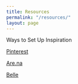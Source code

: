```yaml
---
title: Resources
permalink: "/resources/"
layout: page
---
```


Ways to Set Up Inspiration

[Pinterest](https://www.pinterest.com)

[Are.na](https://are.na)

[Belle](https://www.pinterest.com/mustlovemoviez/)
